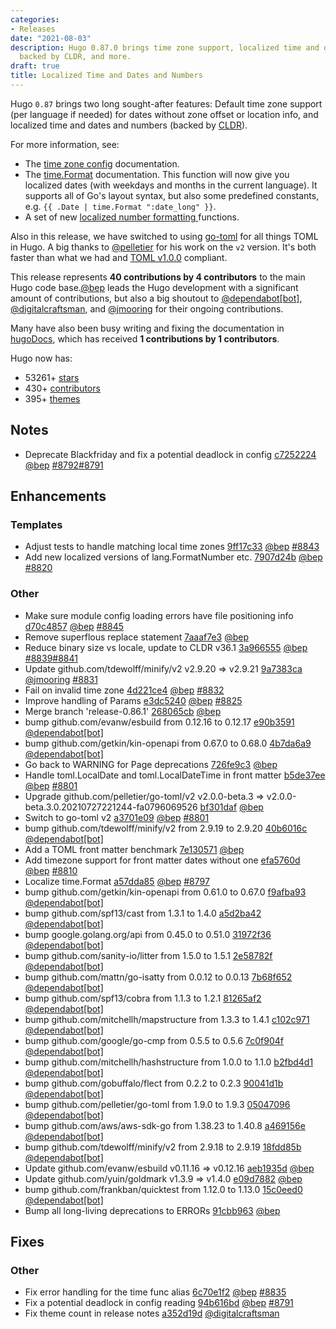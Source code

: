 ```yaml
---
categories:
- Releases
date: "2021-08-03"
description: Hugo 0.87.0 brings time zone support, localized time and dates and numbers
  backed by CLDR, and more.
draft: true
title: Localized Time and Dates and Numbers
---
```


Hugo `0.87` brings two long sought-after features: Default time zone support (per language if needed) for dates without zone offset or location info, and localized time and dates and numbers (backed by [CLDR](https://en.wikipedia.org/wiki/Common_Locale_Data_Repository)).

For more information, see:

* The [time zone config](https://gohugo.io/getting-started/configuration/#timezone) documentation.
* The [time.Format](https://gohugo.io/functions/dateformat/) documentation. This function will now give you localized dates (with weekdays and months in the current language). It supports all of Go's layout syntax, but also some predefined constants, e.g. `{{ .Date | time.Format ":date_long" }}`.
* A set of new [localized number formatting ](https://gohugo.io/functions/lang/) functions.

Also in this release, we have switched to using [go-toml](https://github.com/pelletier/go-toml) for all things TOML in Hugo. A big thanks to [@pelletier](https://github.com/pelletier) for his work on the `v2` version. It's both faster than what we had and [TOML v1.0.0](https://toml.io/en/v1.0.0) compliant.

This release represents **40 contributions by 4 contributors** to the main Hugo code base.[@bep](https://github.com/bep) leads the Hugo development with a significant amount of contributions, but also a big shoutout to [@dependabot[bot]](https://github.com/apps/dependabot), [@digitalcraftsman](https://github.com/digitalcraftsman), and [@jmooring](https://github.com/jmooring) for their ongoing contributions.

Many have also been busy writing and fixing the documentation in [hugoDocs](https://github.com/gohugoio/hugoDocs),
which has received **1 contributions by 1 contributors**.

Hugo now has:

* 53261+ [stars](https://github.com/gohugoio/hugo/stargazers)
* 430+ [contributors](https://github.com/gohugoio/hugo/graphs/contributors)
* 395+ [themes](http://themes.gohugo.io/)


## Notes

* Deprecate Blackfriday and fix a potential deadlock in config [c7252224](https://github.com/gohugoio/hugo/commit/c7252224c4fecfe8321f31b901e2510d98b657c4) [@bep](https://github.com/bep) [#8792](https://github.com/gohugoio/hugo/issues/8792)[#8791](https://github.com/gohugoio/hugo/issues/8791)

## Enhancements

### Templates

* Adjust tests to handle matching local time zones [9ff17c33](https://github.com/gohugoio/hugo/commit/9ff17c332405da5830cef9b3711706b1fc9a7444) [@bep](https://github.com/bep) [#8843](https://github.com/gohugoio/hugo/issues/8843)
* Add new localized versions of lang.FormatNumber etc. [7907d24b](https://github.com/gohugoio/hugo/commit/7907d24ba16fc5a80930c1aabf5144e684ff7f29) [@bep](https://github.com/bep) [#8820](https://github.com/gohugoio/hugo/issues/8820)

### Other

* Make sure module config loading errors have file positioning info [d70c4857](https://github.com/gohugoio/hugo/commit/d70c485707edfd445bcfc0e84181bc15eb146e76) [@bep](https://github.com/bep) [#8845](https://github.com/gohugoio/hugo/issues/8845)
* Remove superflous replace statement [7aaaf7e3](https://github.com/gohugoio/hugo/commit/7aaaf7e33afd05d2c74d74fbbfbd34d55e8129eb) [@bep](https://github.com/bep) 
* Reduce binary size vs locale, update to CLDR v36.1 [3a966555](https://github.com/gohugoio/hugo/commit/3a96655592d0b0db4126f20ca717d553dda9c4ed) [@bep](https://github.com/bep) [#8839](https://github.com/gohugoio/hugo/issues/8839)[#8841](https://github.com/gohugoio/hugo/issues/8841)
* Update github.com/tdewolff/minify/v2 v2.9.20 => v2.9.21 [9a7383ca](https://github.com/gohugoio/hugo/commit/9a7383caf3945b9b11db2b108003f87e2e8b6a3a) [@jmooring](https://github.com/jmooring) [#8831](https://github.com/gohugoio/hugo/issues/8831)
* Fail on invalid time zone [4d221ce4](https://github.com/gohugoio/hugo/commit/4d221ce468a1209ee9dd6cbece9d1273dad6a29b) [@bep](https://github.com/bep) [#8832](https://github.com/gohugoio/hugo/issues/8832)
* Improve handling of <nil> Params [e3dc5240](https://github.com/gohugoio/hugo/commit/e3dc5240f01fd5ec67643e40f27c026d707da110) [@bep](https://github.com/bep) [#8825](https://github.com/gohugoio/hugo/issues/8825)
* Merge branch 'release-0.86.1' [268065cb](https://github.com/gohugoio/hugo/commit/268065cb2d8339392766a23703beaf7cc49d6b5c) [@bep](https://github.com/bep) 
* bump github.com/evanw/esbuild from 0.12.16 to 0.12.17 [e90b3591](https://github.com/gohugoio/hugo/commit/e90b3591a155d1266a86c9490886720740b9d62e) [@dependabot[bot]](https://github.com/apps/dependabot) 
* bump github.com/getkin/kin-openapi from 0.67.0 to 0.68.0 [4b7da6a9](https://github.com/gohugoio/hugo/commit/4b7da6a9d720ed5ab4b45d6aa3b0b7af4683d02f) [@dependabot[bot]](https://github.com/apps/dependabot) 
* Go back to WARNING for Page deprecations [726fe9c3](https://github.com/gohugoio/hugo/commit/726fe9c3c97a9c979dc7862e7f226fc5ec1341de) [@bep](https://github.com/bep) 
* Handle toml.LocalDate and toml.LocalDateTime in front matter [b5de37ee](https://github.com/gohugoio/hugo/commit/b5de37ee793c01f2acccdea7119be05c4182723f) [@bep](https://github.com/bep) [#8801](https://github.com/gohugoio/hugo/issues/8801)
* Upgrade github.com/pelletier/go-toml/v2 v2.0.0-beta.3 => v2.0.0-beta.3.0.20210727221244-fa0796069526 [bf301daf](https://github.com/gohugoio/hugo/commit/bf301daf158e5e9673ad5f457ea3a264315942b5) [@bep](https://github.com/bep) 
* Switch to go-toml v2 [a3701e09](https://github.com/gohugoio/hugo/commit/a3701e09313695d4a0f6fb0eb7844c1a4befc07a) [@bep](https://github.com/bep) [#8801](https://github.com/gohugoio/hugo/issues/8801)
* bump github.com/tdewolff/minify/v2 from 2.9.19 to 2.9.20 [40b6016c](https://github.com/gohugoio/hugo/commit/40b6016cf3f7aac541b042d32e3a162411fd9cd0) [@dependabot[bot]](https://github.com/apps/dependabot) 
* Add a TOML front matter benchmark [7e130571](https://github.com/gohugoio/hugo/commit/7e1305710f08d26d9214abb5410ccd675e59a6e9) [@bep](https://github.com/bep) 
* Add timezone support for front matter dates without one [efa5760d](https://github.com/gohugoio/hugo/commit/efa5760db5ef39ae084bfccb5b8f756c7b117a2a) [@bep](https://github.com/bep) [#8810](https://github.com/gohugoio/hugo/issues/8810)
* Localize time.Format [a57dda85](https://github.com/gohugoio/hugo/commit/a57dda854b5efd3429af5f0b1564fc9d9d5439b9) [@bep](https://github.com/bep) [#8797](https://github.com/gohugoio/hugo/issues/8797)
* bump github.com/getkin/kin-openapi from 0.61.0 to 0.67.0 [f9afba93](https://github.com/gohugoio/hugo/commit/f9afba933579de07d2d2e36a457895ec5f1b7f01) [@dependabot[bot]](https://github.com/apps/dependabot) 
* bump github.com/spf13/cast from 1.3.1 to 1.4.0 [a5d2ba42](https://github.com/gohugoio/hugo/commit/a5d2ba429d34004efd3c6b82c1bcb130c85aca9c) [@dependabot[bot]](https://github.com/apps/dependabot) 
* bump google.golang.org/api from 0.45.0 to 0.51.0 [31972f36](https://github.com/gohugoio/hugo/commit/31972f3647b284eea1a66a2e27ed42d04a391a7a) [@dependabot[bot]](https://github.com/apps/dependabot) 
* bump github.com/sanity-io/litter from 1.5.0 to 1.5.1 [2e58782f](https://github.com/gohugoio/hugo/commit/2e58782f96972487dc5e5ba91d0256ec6e86dad7) [@dependabot[bot]](https://github.com/apps/dependabot) 
* bump github.com/mattn/go-isatty from 0.0.12 to 0.0.13 [7b68f652](https://github.com/gohugoio/hugo/commit/7b68f6524d24d450330cbe4a2380301e66abee4a) [@dependabot[bot]](https://github.com/apps/dependabot) 
* bump github.com/spf13/cobra from 1.1.3 to 1.2.1 [81265af2](https://github.com/gohugoio/hugo/commit/81265af2cccd3247df87f05eebf8907a14e978a4) [@dependabot[bot]](https://github.com/apps/dependabot) 
* bump github.com/mitchellh/mapstructure from 1.3.3 to 1.4.1 [c102c971](https://github.com/gohugoio/hugo/commit/c102c9719b3a29406ef59dc18eca6bd280e4dc43) [@dependabot[bot]](https://github.com/apps/dependabot) 
* bump github.com/google/go-cmp from 0.5.5 to 0.5.6 [7c0f904f](https://github.com/gohugoio/hugo/commit/7c0f904f29c41e8782b44a37fd4e98e441cd2b2c) [@dependabot[bot]](https://github.com/apps/dependabot) 
* bump github.com/mitchellh/hashstructure from 1.0.0 to 1.1.0 [b2fbd4d1](https://github.com/gohugoio/hugo/commit/b2fbd4d13a47ce3f6a56f08d0bda77e16793de72) [@dependabot[bot]](https://github.com/apps/dependabot) 
* bump github.com/gobuffalo/flect from 0.2.2 to 0.2.3 [90041d1b](https://github.com/gohugoio/hugo/commit/90041d1b6d4eeb91ea085f5a97b02887159a655b) [@dependabot[bot]](https://github.com/apps/dependabot) 
* bump github.com/pelletier/go-toml from 1.9.0 to 1.9.3 [05047096](https://github.com/gohugoio/hugo/commit/05047096f52e43ff09acbc50616441bb42a1c6f7) [@dependabot[bot]](https://github.com/apps/dependabot) 
* bump github.com/aws/aws-sdk-go from 1.38.23 to 1.40.8 [a469156e](https://github.com/gohugoio/hugo/commit/a469156ea4ad023aa4fda0d3fb657ce003412abb) [@dependabot[bot]](https://github.com/apps/dependabot) 
* bump github.com/tdewolff/minify/v2 from 2.9.18 to 2.9.19 [18fdd85b](https://github.com/gohugoio/hugo/commit/18fdd85bcc4ac2d9a33546dca8a0a24f63987361) [@dependabot[bot]](https://github.com/apps/dependabot) 
* Update github.com/evanw/esbuild v0.11.16 => v0.12.16 [aeb1935d](https://github.com/gohugoio/hugo/commit/aeb1935d44eb258a794c8f055eedaf3a7655a3ad) [@bep](https://github.com/bep) 
* Update github.com/yuin/goldmark v1.3.9 => v1.4.0 [e09d7882](https://github.com/gohugoio/hugo/commit/e09d7882c88812bedb2c2e66b68c7eed21213dbc) [@bep](https://github.com/bep) 
* bump github.com/frankban/quicktest from 1.12.0 to 1.13.0 [15c0eed0](https://github.com/gohugoio/hugo/commit/15c0eed0487598ac1e5a6fff167b19031b6595bc) [@dependabot[bot]](https://github.com/apps/dependabot) 
* Bump all long-living deprecations to ERRORs [91cbb963](https://github.com/gohugoio/hugo/commit/91cbb963020ac2aead68ff2bbd7e9077d5558abd) [@bep](https://github.com/bep) 

## Fixes

### Other

* Fix error handling for the time func alias [6c70e1f2](https://github.com/gohugoio/hugo/commit/6c70e1f22f365322d5f754302e110c9ed716b215) [@bep](https://github.com/bep) [#8835](https://github.com/gohugoio/hugo/issues/8835)
* Fix a potential deadlock in config reading [94b616bd](https://github.com/gohugoio/hugo/commit/94b616bdfad177daa99f5e87535943f509198f6f) [@bep](https://github.com/bep) [#8791](https://github.com/gohugoio/hugo/issues/8791)
* Fix theme count in release notes [a352d19d](https://github.com/gohugoio/hugo/commit/a352d19d881474f53d01791be4febd305453a9d6) [@digitalcraftsman](https://github.com/digitalcraftsman) 





